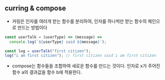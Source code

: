 ## curring & compose

- 커링은 인자를 여러개 받는 함수를 분리하여, 인자를 하나씩만 받는 함수의 체인으로 만드는 방법이다

```javascript
const userTalk = (userType) => (message) =>
  console.log(`${userType} said ${message}`);

const log = userTalk("first citizen");
log("i am first citizen"); // first citizen said i am first citizen
```

- compose는 함수들을 조합하여 새로운 함수를 만드는 것이다. 인자로 x가 주어진 함수 a의 결과값을 함수 b에 적용한다.
